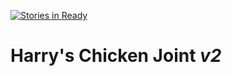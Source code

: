 [![Stories in Ready](https://badge.waffle.io/kevinlewis13/harrys-chicken.png?label=ready&title=Ready)](https://waffle.io/kevinlewis13/harrys-chicken)
# Harry's Chicken Joint _v2_
